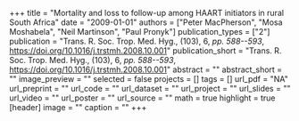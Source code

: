 +++
title = "Mortality and loss to follow-up among HAART initiators in rural South Africa"
date = "2009-01-01"
authors = ["Peter MacPherson", "Mosa Moshabela", "Neil Martinson", "Paul Pronyk"]
publication_types = ["2"]
publication = "Trans. R. Soc. Trop. Med. Hyg., (103), 6, _pp. 588--593_, https://doi.org/10.1016/j.trstmh.2008.10.001"
publication_short = "Trans. R. Soc. Trop. Med. Hyg., (103), 6, _pp. 588--593_, https://doi.org/10.1016/j.trstmh.2008.10.001"
abstract = ""
abstract_short = ""
image_preview = ""
selected = false
projects = []
tags = []
url_pdf = "NA"
url_preprint = ""
url_code = ""
url_dataset = ""
url_project = ""
url_slides = ""
url_video = ""
url_poster = ""
url_source = ""
math = true
highlight = true
[header]
image = ""
caption = ""
+++
